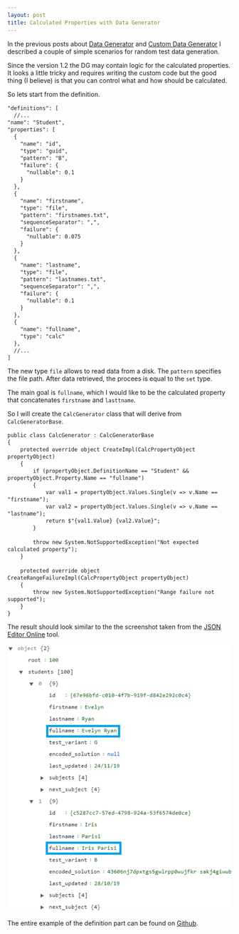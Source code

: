```yaml
---
layout: post
title: Calculated Properties with Data Generator 
---
```


In the previous posts about <a href="/2020/08/26/Data-generator">Data Generator</a> and <a href="/2020/08/27/Custom-data-generator">Custom Data Generator</a> I described a couple of simple scenarios for random test data generation.

Since the version 1.2 the DG may contain logic for the calculated properties. It looks a little tricky and requires writing the custom code but the good thing (I believe) is that you can control what and how should be calculated.

So lets start from the definition. 

<pre><code class="language-cs">"definitions": [
  //...
"name": "Student",
"properties": [
  {
    "name": "id",
    "type": "guid",
    "pattern": "B",
    "failure": {
      "nullable": 0.1
    }
  },
  {
    "name": "firstname",
    "type": "file",
    "pattern": "firstnames.txt",
    "sequenceSeparator": ",",
    "failure": {
      "nullable": 0.075
    }
  },
  {
    "name": "lastname",
    "type": "file",
    "pattern": "lastnames.txt",
    "sequenceSeparator": ",",
    "failure": {
      "nullable": 0.1
    }
  },
  {
    "name": "fullname",
    "type": "calc"
  },
  //...
]
</code></pre>

The new type <code>file</code> allows to read data from a disk. The <code>pattern</code> specifies the file path. After data retrieved, the procees is equal to the <code>set</code> type.

The main goal is <code>fullname</code>, which I would like to be the calculated property that concatenates <code>firstname</code> and <code>lasttname</code>.

So I will create the <code>CalcGenerator</code> class that will derive from <code>CalcGeneratorBase</code>. 

<pre><code class="language-cs">public class CalcGenerator : CalcGeneratorBase
{
    protected override object CreateImpl(CalcPropertyObject propertyObject)
    {
        if (propertyObject.DefinitionName == "Student" && propertyObject.Property.Name == "fullname")
        {
            var val1 = propertyObject.Values.Single(v => v.Name == "firstname");
            var val2 = propertyObject.Values.Single(v => v.Name == "lastname");
            return $"{val1.Value} {val2.Value}";
        }

        throw new System.NotSupportedException("Not expected calculated property");
    }

    protected override object CreateRangeFailureImpl(CalcPropertyObject propertyObject)
    {
        throw new System.NotSupportedException("Range failure not supported");
    }
}
</code></pre>

The result should look similar to the the screenshot taken from the <a href="https://github.com/akovanev/DataGenerator/">JSON Editor Online</a> tool.

<img src="/public/calc.png">

The entire example of the definition part can be found on <a href="https://github.com/akovanev/DataGenerator/blob/master/Akov.DataGenerator.Console/data.json">Github</a>.